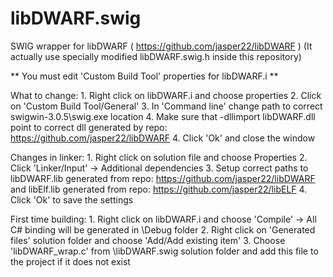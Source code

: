# libDWARF.swig
SWIG wrapper for libDWARF ( https://github.com/jasper22/libDWARF )
(It actually use specially modified libDWARF.swig.h inside this repository)

** You must edit 'Custom Build Tool' properties for libDWARF.i **

What to change:
	1. Right click on libDWARF.i and choose properties
	2. Click on 'Custom Build Tool/General' 
	3. In 'Command line' change path to correct swigwin-3.0.5\swig.exe location
	4. Make sure that -dllimport libDWARF.dll point to correct dll generated by repo: https://github.com/jasper22/libDWARF
	4. Click 'Ok' and close the window

Changes in linker:
	1. Right click on solution file and choose Properties
	2. Click 'Linker/Input' -> Additional dependencies 
	3. Setup correct paths to libDWARF.lib generated from repo: https://github.com/jasper22/libDWARF and libElf.lib generated from repo: https://github.com/jasper22/libELF
	4. Click 'Ok' to save the settings

First time building:
	1. Right click on libDWARF.i and choose 'Compile' -> All C# binding will be generated in \Debug folder
	2. Right click on 'Generated files' solution folder and choose 'Add/Add existing item'
	3. Choose 'libDWARF_wrap.c' from \libDWARF.swig solution folder and add this file to the project if it does not exist